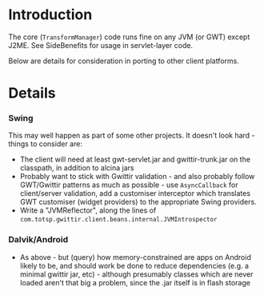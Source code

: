# Introduction #

The core (`TransformManager`) code runs fine on any JVM (or GWT) except J2ME. See SideBenefits for usage in servlet-layer code.

Below are details for consideration in porting to other client platforms.


# Details #

### Swing ###
This may well happen as part of some other projects. It doesn't look hard - things to consider are:
  * The client will need at least gwt-servlet.jar and gwittir-trunk.jar on the classpath, in addition to alcina jars
  * Probably want to stick with Gwittir validation - and also probably follow GWT/Gwittir patterns as much as possible - use `AsyncCallback` for client/server validation, add a customiser interceptor which translates GWT customiser (widget providers) to the appropriate Swing providers.
  * Write a "JVMReflector", along the lines of `com.totsp.gwittir.client.beans.internal.JVMIntrospector`

### Dalvik/Android ###
  * As above - but (query) how memory-constrained are apps on Android likely to be, and should work be done to reduce dependencies (e.g. a minimal gwittir jar, etc) - although presumably classes which are never loaded aren't that big a problem, since the .jar itself is in flash storage